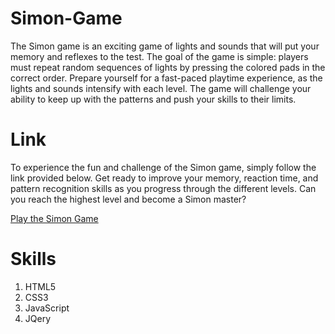 # Simon-Game

The Simon game is an exciting game of lights and sounds that will put your memory and reflexes to the test. The goal of the game is simple: players must repeat random sequences of lights by pressing the colored pads in the correct order.
Prepare yourself for a fast-paced playtime experience, as the lights and sounds intensify with each level. The game will challenge your ability to keep up with the patterns and push your skills to their limits.

# Link
To experience the fun and challenge of the Simon game, simply follow the link provided below. Get ready to improve your memory, reaction time, and pattern recognition skills as you progress through the different levels. Can you reach the highest level and become a Simon master?

[Play the Simon Game](https://satyamjha002.github.io/Simon-Game/)

# Skills
 1. HTML5
 2. CSS3
 3. JavaScript
 4. JQery
    
 
